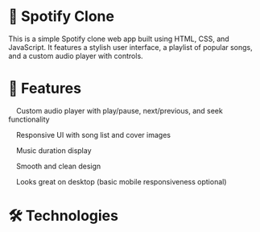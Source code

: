 # 🎵 Spotify Clone
This is a simple Spotify clone web app built using HTML, CSS, and JavaScript. It features a stylish user interface, a playlist of popular songs, and a custom audio player with controls.
# 🔧 Features
&nbsp;&nbsp;&nbsp;&nbsp;Custom audio player with play/pause, next/previous, and seek functionality

&nbsp;&nbsp;&nbsp;&nbsp;Responsive UI with song list and cover images

&nbsp;&nbsp;&nbsp;&nbsp;Music duration display

&nbsp;&nbsp;&nbsp;&nbsp;Smooth and clean design

&nbsp;&nbsp;&nbsp;&nbsp;Looks great on desktop (basic mobile responsiveness optional)

# 🛠 Technologies
